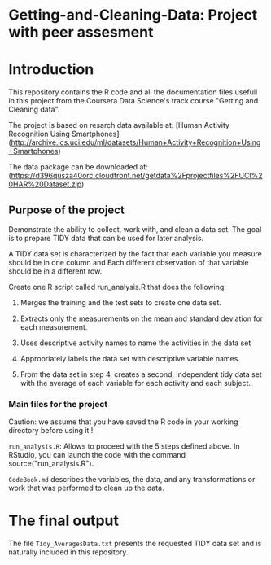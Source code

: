 # Getting-and-Cleaning-Data: Project with peer assesment

# Introduction 

This repository contains the R code and all the documentation files usefull in this project from the Coursera Data Science's track course "Getting and Cleaning data".

The project is based on resarch data available at: [Human Activity Recognition Using Smartphones]
(http://archive.ics.uci.edu/ml/datasets/Human+Activity+Recognition+Using+Smartphones)

The data package can be downloaded at: (https://d396qusza40orc.cloudfront.net/getdata%2Fprojectfiles%2FUCI%20HAR%20Dataset.zip)

## Purpose of the project

Demonstrate the ability to collect, work with, and clean a data set. The goal is to prepare TIDY data that can be used for later analysis.

A TIDY data set is characterized by the fact that each variable you measure should be in one column and Each different observation of that variable should be in a different row.

Create one R script called run_analysis.R that does the following: 

1. Merges the training and the test sets to create one data set.

2. Extracts only the measurements on the mean and standard deviation for each measurement. 

3. Uses descriptive activity names to name the activities in the data set

4. Appropriately labels the data set with descriptive variable names. 

5. From the data set in step 4, creates a second, independent tidy data set with the average of each variable for each activity and each subject.

### Main files for the project

Caution: we assume that you have saved the R code in your working directory before using it !

`run_analysis.R`: Allows to proceed with the 5 steps defined above. In RStudio, you can launch the code with the command source("run_analysis.R").

`CodeBook.md` describes the variables, the data, and any transformations or work that was performed to clean up the data.

# The final output

The file `Tidy_AveragesData.txt` presents the requested TIDY data set and is naturally included in this repository.

